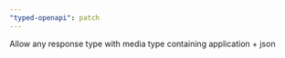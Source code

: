 ```yaml
---
"typed-openapi": patch
---
```


Allow any response type with media type containing application + json
